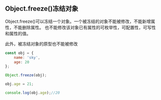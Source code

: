 ## Object.freeze()冻结对象

Object.freeze()可以冻结一个对象。一个被冻结的对象不能被修改，不能新增属性，不能删除属性。
也不能修改该对象已有属性的可枚举性，可配置性，可写性和属性的值。

此外，被冻结对象的原型也不能被修改

```javascript
const obj = {
    name: 'sky',
    age: 20
};

Object.freeze(obj);

obj.age = 21;

console.log(obj.age);//20
```